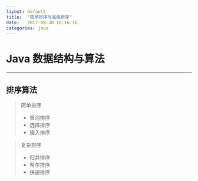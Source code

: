 ```yaml
---
layout: default
title:  "简单排序与高级排序"
date:   2017-08-30 16:16:16
categories: java
---
```

# Java 数据结构与算法
---
## 排序算法
> 简单排序
> * 冒泡排序
> * 选择排序
> * 插入排序  

> 复杂排序
> * 归并排序
> * 希尔排序
> * 快速排序
